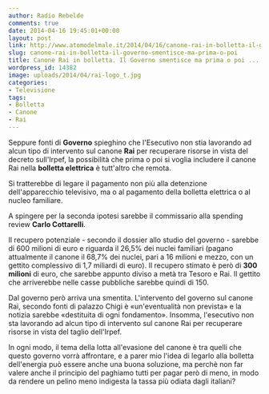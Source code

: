 ```yaml
---
author: Radio Rebelde
comments: true
date: 2014-04-16 19:45:01+00:00
layout: post
link: http://www.atomodelmale.it/2014/04/16/canone-rai-in-bolletta-il-governo-smentisce-ma-prima-o-poi/
slug: canone-rai-in-bolletta-il-governo-smentisce-ma-prima-o-poi
title: Canone Rai in bolletta. Il Governo smentisce ma prima o poi ...
wordpress_id: 14382
image: uploads/2014/04/rai-logo_t.jpg
categories:
- Televisione
tags:
- Bolletta
- Canone
- Rai
---
```


Seppure fonti di **Governo** spieghino che l'Esecutivo non stia lavorando ad alcun tipo di intervento sul canone **Rai** per recuperare risorse in vista del decreto sull'Irpef, la possibilità che prima o poi si voglia includere il canone Rai nella **bolletta elettrica** è tutt'altro che remota.

Si tratterebbe di legare il pagamento non più alla detenzione dell'apparecchio televisivo, ma o al pagamento della bolletta elettrica o al nucleo familiare.

A spingere per la seconda ipotesi sarebbe il commissario alla spending review **Carlo Cottarelli**.

Il recupero potenziale - secondo il dossier allo studio del governo - sarebbe di 600 milioni di euro e riguarda il 26,5% dei nuclei familiari (pagano attualmente il canone il 68,7% dei nuclei, pari a 16 milioni e mezzo, con un gettito complessivo di 1,7 miliardi di euro). Il recupero stimato è però di **300 milioni** di euro, che sarebbe appunto diviso a metà tra Tesoro e Rai. Il gettito che arriverebbe nelle casse pubbliche sarebbe quindi di 150.

Dal governo però arriva una smentita. L'intervento del governo sul canone Rai, secondo fonti di palazzo Chigi è «un'eventualità non prevista» e la notizia sarebbe «destituita di ogni fondamento». Insomma, l'esecutivo non sta lavorando ad alcun tipo di intervento sul canone Rai per recuperare risorse in vista del taglio dell'Irpef.

In ogni modo, il tema della lotta all'evasione del canone è tra quelli che questo governo vorrà affrontare, e a parer mio l'idea di legarlo alla bolletta dell'energia può essere anche una buona soluzione, ma perchè non far valere anche il principio del paghiamo tutti per pagar però di meno, in modo da rendere un pelino meno indigesta la tassa più odiata dagli italiani?

